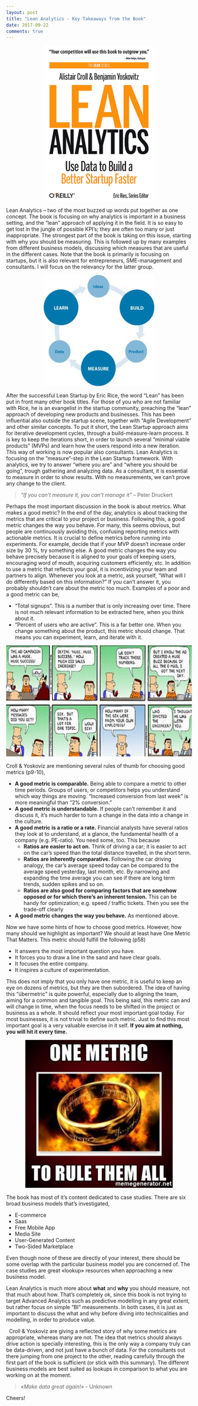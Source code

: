 ```yaml
---
layout: post
title: "Lean Analytics - Key Takeaways from the Book"
date: 2017-09-22
comments: true
---
```




<p align="center">
  <img width="300" height="420" src="/figs/lean-analytics/book-cover-full_2.png">
</p>



Lean Analytics – two of the most buzzed up words put together as one concept. The book is focusing on why analytics is 
important in a business setting, and the “lean” approach of applying it in the field. It is so easy to get lost in the jungle 
of possible KPI’s; they are often too many or just inappropriate. The strongest part of the book is taking on this issue, 
starting with why you should be measuring. This is followed up by many examples from different business models, discussing 
which measures that are useful in the different cases. Note that the book is primarily is focusing on startups, but it is 
also relevant for entrepreneurs, SME-management and consultants. I will focus on the relevancy for the latter group.


<p align="center">
  <img width="300" height="300" src="/figs/lean-analytics/lean_circle.jpg">
</p>




After the successful Lean Startup by Eric Rice, the word “Lean” has been put 
in front many other book titles. For those of you who are not familiar with Rice, he is an
evangelist in the startup community, preaching the “lean” approach of developing new products 
and businesses. This has been influential also outside the startup scene, together with 
“Agile Development” and other similar concepts. To put it short, the Lean Startup approach 
aims for iterative development cycles, through a build-measure-learn process. It is key to 
keep the iterations short, in order to launch several “minimal viable products” (MVPs) and 
learn how the users respond into a new iteration. This way of working is now popular also consultants. 
Lean Analytics is focusing on the “measure”-step in the Lean Startup framework. With analytics, 
we try to answer “where you are” and “where you should be going”, trough gathering and analyzing data. 
As a consultant, it is essential to measure in order to show results. With no measurements, we can’t prove any change to the client.


 > *"If you can’t measure it, you can’t manage it"* – Peter Druckert




Perhaps the most important discussion in the book is about metrics. What makes a good metric? In the end of the day, analytics is about tracking the metrics that are critical to your project or business. Following this, a good metric changes the way you behave. For many, this seems obvious, but people are continuously avoiding this, confusing reporting metrics with actionable metrics. 
It is crucial to define metrics before running into experiments. For example, decide that if your MVP doesn’t increase order size by 30 %, try something else. A good metric changes the way you behave precisely because it is aligned to your goals of keeping users, encouraging word of mouth, acquiring customers efficiently, etc. 
In addition to use a metric that reflects your goal, it is incentivizing your team and partners to align. Whenever you look at a metric, ask yourself, “What will I do differently based on this information?” If you can’t answer it, you probably shouldn’t care about the metric too much. Examples of a poor and a good metric can be,
* “Total signups”. This is a number that is only increasing over time. There is not much relevant information to be extracted here, when you think about it.
* “Percent of users who are active”. This is a far better one. When you change something about the product, this metric should change. That means you can experiment, learn, and iterate with it. 

<p align="center">
  <img width="700" height="300" src="/figs/lean-analytics/dilbert-marketing_large.jpg">
</p>





Croll & Yoskoviz are mentioning several rules of thumb for choosing good metrics (p9-10),

* **A good metric is comparable.** Being able to compare a metric to other time periods. Groups of users, or competitors helps you understand which way things are moving. “Increased conversion from last week” is more meaningful than “2% conversion.” 
* **A good metric is understandable.** If people can’t remember it and discuss it, it’s much harder to turn a change in the data into a change in the culture. 
* **A good metric is a ratio or a rate.** Financial analysts have several ratios they look at to understand, at a glance, the fundamental health of a company (e.g. PE-ratio). You need some, too. This because
  * **Ratios are easier to act on.** Think of driving a car; it is easier to act on the car’s speed than the total distance travelled, in the short term. 
  * **Ratios are inherently comparative.** Following the car driving analogy, the car’s average speed today can be compared to the average speed yesterday, last month, etc. By narrowing and expanding the time average you can see if there are long term trends, sudden spikes and so on.
  * **Ratios are also good for comparing factors that are somehow opposed or for which there’s an inherent tension.** This can be handy for optimization; e.g. speed / traffic tickets. Then you see the trade-off clearly
* **A good metric changes the way you behave.** As mentioned above.


Now we have some hints of how to choose good metrics. However, how many should we highlight as important? We should at least have One Metric That Matters. This metric should fulfill the following (p58)

* It answers the most important question you have. 
* It forces you to draw a line in the sand and have clear goals.
* It focuses the entire company.
* It inspires a culture of experimentation.

This does not imply that you only have one metric, it is useful to keep an eye on dozens of metrics, but they are then subordered. The idea of having this “übermetric” is quite powerful, especially due to aligning the team, aiming for a common and tangible goal. This being said, this metric can and will change in time, when the focus needs to be shifted in the project or business as a whole. It should reflect your most important goal today. For most businesses, it is not trivial to define such metric. Just to find this most important goal is a very valuable exercise in it self. **If you aim at nothing, you will hit it every time.**


<p align="center">
  <img width="400" height="400" src="/figs/lean-analytics/onemetric.jpg">
</p>


The book has most of it’s content dedicated to case studies. There are six broad business models that’s investigated, 
* E-commerce
* Saas
* Free Mobile App
* Media Site
* User-Generated Content
* Two-Sided Marketplace

Even though none of these are directly of your interest, there should be some overlap with the particular business model you are concerned of. The case studies are great «lookup» resources when approaching a new business model. 

Lean Analytics is much more about **what** and **why** you should measure, not that much about how. That’s completely ok, since this book is not trying to target Advanced Analytics such as predictive modelling in any great extent, but rather focus on simple “BI” measurements. In both cases, it is just as important to discuss the what and why before diving into technicalities and modelling, in order to produce value.

 
Croll & Yoskoviz are giving a reflected story of why some metrics are appropriate, whereas many are not. The idea that metrics should always drive action is specially interesting, this is the only way a company truly can be data-driven, and not just have a bunch of data. For the consultants out there jumping from one project to the other, reading carefully through the first part of the book is sufficient (or stick with this summary). The different business models are best suited as lookups in comparison to what you are working on at the moment. 

> *«Make data great again!»* - Unknown



Cheers!













